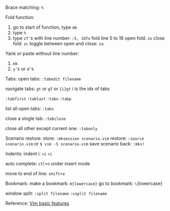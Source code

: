 Brace matching:
`%`

Fold function:
1. go to start of function, type `mb`
2. type `%`
3. type `zf'b`
with line number:
`:5, 16fo` fold line 5 to 16
open fold:
`zo`
close fold:
`zc`
toggle between open and close:
`za`

Yank or paste without line number:
1. `mk`
2.  `y'k` or `d'k`

Tabs:
open tabs:
`:tabedit filename`

navigate tabs:
`gt` or `gT` or `{i}gt` i is the idx of tabs

`:tabfirst`
`:tablast`
`:tabn`
`:tabp`

list all open tabs:
`:tabs`

close a single tab:
`:tabclose`

close all other except current one:
`:tabonly`

Scenario restore:
store: `:mksession scenario.vim`
restore: `:source scenario.vim` or `$ vim -S scenario.vim`
save scenario back: `:mks!`

Indents:
indent i: `>i` `<i`

auto complete:
`ctl+n` under insert mode

move to end of line:
`shift+a`

Bookmark:
make a bookmark: `m{lowercase}`
go to bookmark: `\`{lowercase}

window split:
`:split filename`
`:vsplit filename`

Reference:
[Vim basic features](https://www.freecodecamp.org/news/learn-linux-vim-basic-features-19134461ab85/)
